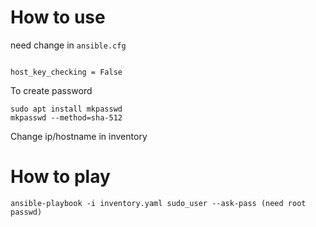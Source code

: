 # How to use


need change in
`ansible.cfg`

```

host_key_checking = False

```

To create password

```
sudo apt install mkpasswd
mkpasswd --method=sha-512

```

Change ip/hostname in inventory

# How to play

```
ansible-playbook -i inventory.yaml sudo_user --ask-pass (need root passwd)
```
